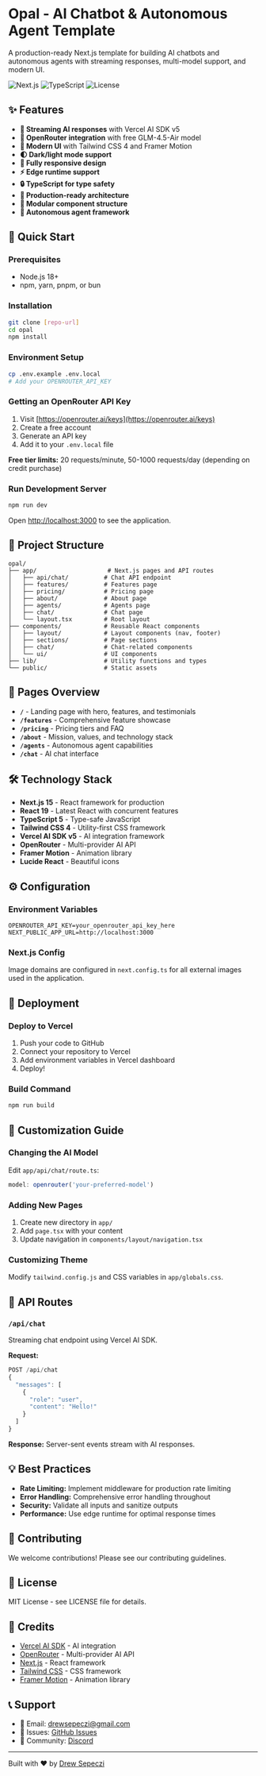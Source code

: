# Opal - AI Chatbot & Autonomous Agent Template

A production-ready Next.js template for building AI chatbots and autonomous agents with streaming responses, multi-model support, and modern UI.

![Next.js](https://img.shields.io/badge/Next.js-15-black)
![TypeScript](https://img.shields.io/badge/TypeScript-5-blue)
![License](https://img.shields.io/badge/License-MIT-green)

## ✨ Features

- **🔄 Streaming AI responses** with Vercel AI SDK v5
- **🤖 OpenRouter integration** with free GLM-4.5-Air model
- **🎨 Modern UI** with Tailwind CSS 4 and Framer Motion
- **🌓 Dark/light mode support**
- **📱 Fully responsive design**
- **⚡ Edge runtime support**
- **🔒 TypeScript for type safety**
- **🎯 Production-ready architecture**
- **🧩 Modular component structure**
- **🚀 Autonomous agent framework**

## 🚀 Quick Start

### Prerequisites

- Node.js 18+
- npm, yarn, pnpm, or bun

### Installation

```bash
git clone [repo-url]
cd opal
npm install
```

### Environment Setup

```bash
cp .env.example .env.local
# Add your OPENROUTER_API_KEY
```

### Getting an OpenRouter API Key

1. Visit [https://openrouter.ai/keys](https://openrouter.ai/keys)
2. Create a free account
3. Generate an API key
4. Add it to your `.env.local` file

**Free tier limits:** 20 requests/minute, 50-1000 requests/day (depending on credit purchase)

### Run Development Server

```bash
npm run dev
```

Open [http://localhost:3000](http://localhost:3000) to see the application.

## 📁 Project Structure

```
opal/
├── app/                    # Next.js pages and API routes
│   ├── api/chat/          # Chat API endpoint
│   ├── features/          # Features page
│   ├── pricing/           # Pricing page
│   ├── about/             # About page
│   ├── agents/            # Agents page
│   ├── chat/              # Chat page
│   └── layout.tsx         # Root layout
├── components/            # Reusable React components
│   ├── layout/            # Layout components (nav, footer)
│   ├── sections/          # Page sections
│   ├── chat/              # Chat-related components
│   └── ui/                # UI components
├── lib/                   # Utility functions and types
└── public/                # Static assets
```

## 📄 Pages Overview

- **`/`** - Landing page with hero, features, and testimonials
- **`/features`** - Comprehensive feature showcase
- **`/pricing`** - Pricing tiers and FAQ
- **`/about`** - Mission, values, and technology stack
- **`/agents`** - Autonomous agent capabilities
- **`/chat`** - AI chat interface

## 🛠 Technology Stack

- **Next.js 15** - React framework for production
- **React 19** - Latest React with concurrent features
- **TypeScript 5** - Type-safe JavaScript
- **Tailwind CSS 4** - Utility-first CSS framework
- **Vercel AI SDK v5** - AI integration framework
- **OpenRouter** - Multi-provider AI API
- **Framer Motion** - Animation library
- **Lucide React** - Beautiful icons

## ⚙️ Configuration

### Environment Variables

```env
OPENROUTER_API_KEY=your_openrouter_api_key_here
NEXT_PUBLIC_APP_URL=http://localhost:3000
```

### Next.js Config

Image domains are configured in `next.config.ts` for all external images used in the application.

## 🚀 Deployment

### Deploy to Vercel

1. Push your code to GitHub
2. Connect your repository to Vercel
3. Add environment variables in Vercel dashboard
4. Deploy!

### Build Command

```bash
npm run build
```

## 🎨 Customization Guide

### Changing the AI Model

Edit `app/api/chat/route.ts`:

```typescript
model: openrouter('your-preferred-model')
```

### Adding New Pages

1. Create new directory in `app/`
2. Add `page.tsx` with your content
3. Update navigation in `components/layout/navigation.tsx`

### Customizing Theme

Modify `tailwind.config.js` and CSS variables in `app/globals.css`.

## 🔌 API Routes

### `/api/chat`

Streaming chat endpoint using Vercel AI SDK.

**Request:**
```typescript
POST /api/chat
{
  "messages": [
    {
      "role": "user",
      "content": "Hello!"
    }
  ]
}
```

**Response:** Server-sent events stream with AI responses.

## 💡 Best Practices

- **Rate Limiting:** Implement middleware for production rate limiting
- **Error Handling:** Comprehensive error handling throughout
- **Security:** Validate all inputs and sanitize outputs
- **Performance:** Use edge runtime for optimal response times

## 🤝 Contributing

We welcome contributions! Please see our contributing guidelines.

## 📄 License

MIT License - see LICENSE file for details.

## 🙏 Credits

- [Vercel AI SDK](https://vercel.com/docs/ai) - AI integration
- [OpenRouter](https://openrouter.ai/) - Multi-provider AI API
- [Next.js](https://nextjs.org/) - React framework
- [Tailwind CSS](https://tailwindcss.com/) - CSS framework
- [Framer Motion](https://www.framer.com/motion/) - Animation library

## 📞 Support

- 📧 Email: drewsepeczi@gmail.com
- 🐛 Issues: [GitHub Issues](https://github.com/drewsephski/opal/issues)
- 💬 Community: [Discord](https://discord.com/)

---

Built with ❤️ by [Drew Sepeczi](https://github.com/drewsephski)
